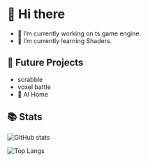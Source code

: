 # 👋 Hi there
- 🔭 I’m currently working on ts game engine.
- 🌱 I’m currently learning Shaders.

## 🧪 Future Projects
- scrabble
- voxel battle
- 🤖 AI Home

## 📚 Stats
![GitHub stats](https://github-readme-stats.vercel.app/api?username=deadbit-dev&bg_color=30,351F39,726A95&title_color=fff&text_color=fff&hide_border=true)

![Top Langs](https://github-readme-stats.vercel.app/api/top-langs/?username=deadbit-dev&layout=compact&langs_count=9&bg_color=30,351F39,726A95&title_color=fff&text_color=fff&hide_border=true)
